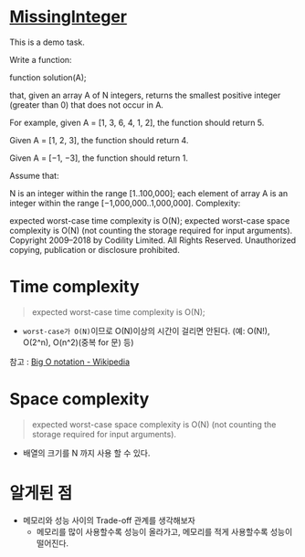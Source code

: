 # [MissingInteger](https://app.codility.com/demo/take-sample-test/)

This is a demo task.

Write a function:

function solution(A);

that, given an array A of N integers, returns the smallest positive integer (greater than 0) that does not occur in A.

For example, given A = [1, 3, 6, 4, 1, 2], the function should return 5.

Given A = [1, 2, 3], the function should return 4.

Given A = [−1, −3], the function should return 1.

Assume that:

N is an integer within the range [1..100,000];
each element of array A is an integer within the range [−1,000,000..1,000,000].
Complexity:

expected worst-case time complexity is O(N);
expected worst-case space complexity is O(N) (not counting the storage required for input arguments).
Copyright 2009–2018 by Codility Limited. All Rights Reserved. Unauthorized copying, publication or disclosure prohibited.

# Time complexity

> expected worst-case time complexity is O(N);

- `worst-case가 O(N)`이므로 O(N)이상의 시간이 걸리면 안된다. (예: O(N!), O(2^n), O(n^2)(중복 for 문) 등)

참고 : [Big O notation - Wikipedia](https://en.wikipedia.org/wiki/Big_O_notation#/media/File:Comparison_computational_complexity.svg)

# Space complexity

> expected worst-case space complexity is O(N) (not counting the storage required for input arguments).

- 배열의 크기를 N 까지 사용 할 수 있다.

# 알게된 점

- 메모리와 성능 사이의 Trade-off 관계를 생각해보자
  - 메모리를 많이 사용할수록 성능이 올라가고, 메모리를 적게 사용할수록 성능이 떨어진다.
